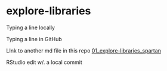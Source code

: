# explore-libraries

Typing a line locally

Typing a line in GitHub

LInk to another md file in this repo
[01_explore-libraries_spartan](01_explore-libraries_spartan.md)

RStudio edit w/. a local commit


